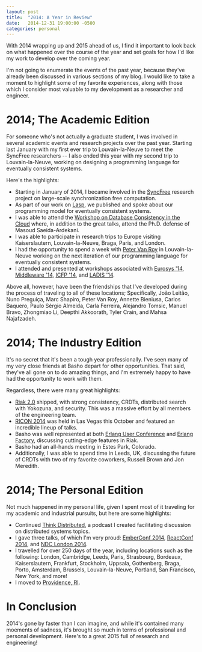 ```yaml
---
layout: post
title:  "2014: A Year in Review"
date:   2014-12-31 19:00:00 -0500
categories: personal
---
```


With 2014 wrapping up and 2015 ahead of us, I find it important to look
back on what happened over the course of the year and set goals for
how I'd like my work to develop over the coming year.

I'm not going to enumerate the events of the past year, because they've
already been discussed in various sections of my blog.  I would like to
take a moment to highlight some of my favorite experiences, along with
those which I consider most valuable to my development as a researcher
and engineer.

# 2014; The Academic Edition

For someone who's not actually a graduate student, I was involved in
several academic events and research projects over the past year.
Starting last January with my first ever trip to Louvain-la-Neuve to
meet the SyncFree researchers -- I also ended this year with my second
trip to Louvain-la-Neuve, working on designing a programming language
for eventually consistent systems.

Here's the highlights:

* Starting in January of 2014, I became involved in the
  [SyncFree][syncfree] research project on large-scale synchronization
  free computation.
* As part of our work on [Lasp][lasp], we published and spoke about our
  programming model for eventually consistent systems.
* I was able to attend the [Workshop on Database Consistency in the
  Cloud][dbcloud] where, in addition to the great talks, attend the
  Ph.D. defense of Masoud Saeida-Ardekani.
* I was able to participate in research trips to Europe visiting
  Kaiserslautern, Louvain-la-Neuve, Braga, Paris, and London.
* I had the opportunity to spend a week with [Peter Van Roy][pvr] in
  Louvain-la-Neuve working on the next iteration of our programming
  language for eventually consistent systems.
* I attended and presented at workshops associated with [Eurosys
  '14][eurosys], [Middleware '14][middleware], [ICFP '14][icfp], and
  [LADIS '14][ladis].

Above all, however, have been the friendships that I've developed during
the process of traveling to all of these locations; Specifically, João
Leitão, Nuno Preguiça, Marc Shapiro, Peter Van Roy, Annette Bieniusa,
Carlos Baquero, Paulo Sérgio Almeida, Carla Ferreira, Alejandro Tomsic,
Manuel Bravo, Zhongmiao Li, Deepthi Akkoorath, Tyler Crain, and Mahsa
Najafzadeh.

# 2014; The Industry Edition

It's no secret that it's been a tough year professionally.  I've seen
many of my very close friends at Basho depart for other opportunities.
That said, they've all gone on to do amazing things, and I'm extremely
happy to have had the opportunity to work with them.

Regardless, there were many great highlights:

* [Riak 2.0][riak] shipped, with strong consistency, CRDTs, distributed
  search with Yokozuna, and security.  This was a massive effort by all
  members of the engineering team.
* [RICON 2014][ricon] was held in Las Vegas this October and featured an
  incredible lineup of talks.
* Basho was well represented at both [Erlang User Conference][euc] and
  [Erlang Factory][ef], discussing cutting-edge features in Riak.
* Basho had an all-hands meeting in Estes Park, Colorado.
* Additionally, I was able to spend time in Leeds, UK, discussing the
  future of CRDTs with two of my favorite coworkers, Russell Brown and
  Jon Meredith.

# 2014; The Personal Edition

Not much happened in my personal life, given I spent most of it
traveling for my academic and industrial pursuits, but here are some
highlights:

* Continued [Think Distributed][tdistributed], a podcast I created
  facilitating discussion on distributed systems topics.
* I gave three talks, of which I'm very proud: [EmberConf
  2014][emberconf], [ReactConf 2014][react], and [NDC London 2014][ndc].
* I travelled for over 250 days of the year, including locations such as
  the following: London, Cambridge, Leeds, Paris, Strasbourg, Bordeaux,
  Kaiserslautern, Frankfurt, Stockholm, Uppsala, Gothenberg, Braga,
  Porto, Amsterdam, Brussels, Louvain-la-Neuve, Portland, San Francisco,
  New York, and more!
* I moved to [Providence, RI][providence].

# In Conclusion

2014's gone by faster than I can imagine, and while it's contained many
moements of sadness, it's brought so much in terms of professional and
personal development.  Here's to a great 2015 full of research and
engineering!

[euc]: http://www.erlang-factory.com/conference/EUC2014
[ef]: http://www.erlang-factory.com
[ricon]: http://ricon.io
[riak]: https://github.com/basho/riak
[ladis]: http://ladisworkshop.org
[middleware]: http://2014.middleware-conference.org/program/program/
[eurosys]: http://eurosys2014.vu.nl
[icfp]: http://www.info.ucl.ac.be/~pvr/cvvanroy.html
[pvr]: http://www.info.ucl.ac.be/~pvr/cvvanroy.html
[syncfree]: http://syncfree.lip6.fr
[lasp]: https://github.com/cmeiklejohn/lasp
[dbcloud]: http://pagesperso-systeme.lip6.fr/Marc.Shapiro/workshop-2014-09-15+16/
[tdistributed]: https://itunes.apple.com/us/podcast/think-distributed/id674648919?mt=2
[providence]: http://www.providenceri.com
[react]: https://speakerdeck.com/cmeiklejohn/eventually-consistent-computations
[emberconf]: https://speakerdeck.com/cmeiklejohn/divergent
[ndc]: https://speakerdeck.com/cmeiklejohn/building-applications-with-distributed-erlang
